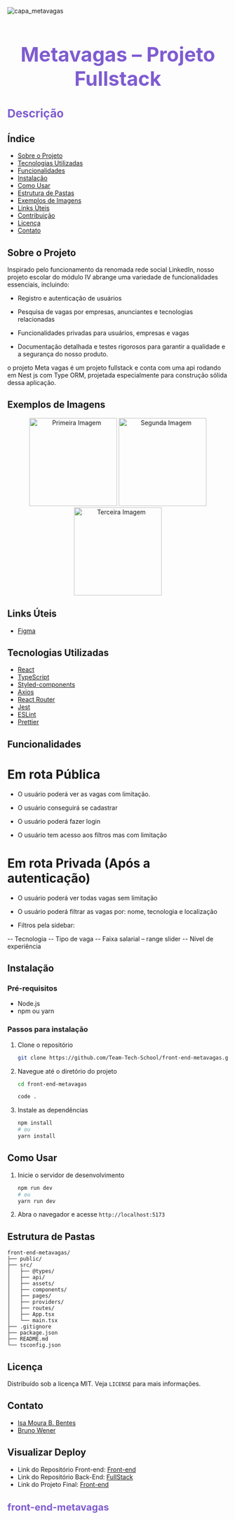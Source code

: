 ![capa_metavagas](https://github.com/Team-Tech-School/back-end-metavagas/assets/127049907/61acaf23-7b23-47e6-8a1a-2dc48ebaa908)

<h1 align="center" style="color:#7f5cd1; font-size:45px;">Metavagas – Projeto Fullstack</h1>

<h2 style="color:#7f5cd1; font-size:26px;">Descrição</h2>

## Índice

-  [Sobre o Projeto](#sobre-o-projeto)
-  [Tecnologias Utilizadas](#tecnologias-utilizadas)
-  [Funcionalidades](#funcionalidades)
-  [Instalação](#instalação)
-  [Como Usar](#como-usar)
-  [Estrutura de Pastas](#estrutura-de-pastas)
-  [Exemplos de Imagens](#exemplos-de-imagens)
-  [Links Úteis](#Links-Úteis)
-  [Contribuição](#contribuição)
-  [Licença](#licença)
-  [Contato](#contato)

## Sobre o Projeto

Inspirado pelo funcionamento da renomada rede social LinkedIn, nosso projeto escolar do módulo IV abrange uma variedade de funcionalidades essenciais, incluindo:

-  Registro e autenticação de usuários

-  Pesquisa de vagas por empresas, anunciantes e tecnologias relacionadas

-  Funcionalidades privadas para usuários, empresas e vagas

-  Documentação detalhada e testes rigorosos para garantir a qualidade e a segurança do nosso produto.

o projeto Meta vagas é um projeto fullstack e conta com uma api rodando em Nest js com Type ORM, projetada especialmente para construção sólida dessa aplicação.

## Exemplos de Imagens

<p align="center">
  <img src="https://github.com/Team-Tech-School/front-end-metavagas/assets/127049907/bd1ef963-150b-4c33-9192-2f2243710f28" width="200" alt="Primeira Imagem">
  <img src="https://github.com/Team-Tech-School/front-end-metavagas/assets/127049907/866ed0ba-edf6-4197-b01e-4b41a821efd3" width="200" alt="Segunda Imagem">
  <img src="https://github.com/Team-Tech-School/front-end-metavagas/assets/127049907/a9f96810-4ff7-4635-98d1-891c2fda01d1" width="200" alt="Terceira Imagem">
</p>

## Links Úteis

-  [Figma](https://www.figma.com/file/e5ZMebVtKR779ghEQEU0wL/Buscar-Vagas?type=design&node-id=3-6&mode=design&t=KocNICORYN5CI7KQ-0)

## Tecnologias Utilizadas

-  [React](https://reactjs.org/)
-  [TypeScript](https://www.typescriptlang.org/)
-  [Styled-components](https://styled-components.com/)
-  [Axios](https://axios-http.com/)
-  [React Router](https://reactrouter.com/)
-  [Jest](https://jestjs.io/)
-  [ESLint](https://eslint.org/)
-  [Prettier](https://prettier.io/)

## Funcionalidades

# Em rota Pública

-  O usuário poderá ver as vagas com limitação.

-  O usuário conseguirá se cadastrar

-  O usuário poderá fazer login

-  O usuário tem acesso aos filtros mas com limitação

# Em rota Privada (Após a autenticação)

-  O usuário poderá ver todas vagas sem limitação

-  O usuário poderá filtrar as vagas por: nome, tecnologia e localização

-  Filtros pela sidebar:

-- Tecnologia
-- Tipo de vaga
-- Faixa salarial – range slider
-- Nível de experiência

## Instalação

### Pré-requisitos

-  Node.js
-  npm ou yarn

### Passos para instalação

1. Clone o repositório
   ```sh
   git clone https://github.com/Team-Tech-School/front-end-metavagas.git
   ```
2. Navegue até o diretório do projeto

   ```sh
   cd front-end-metavagas

   code .
   ```

3. Instale as dependências
   ```sh
   npm install
   # ou
   yarn install
   ```

## Como Usar

1. Inicie o servidor de desenvolvimento
   ```sh
   npm run dev
   # ou
   yarn run dev
   ```
2. Abra o navegador e acesse `http://localhost:5173`

## Estrutura de Pastas

```
front-end-metavagas/
├── public/
├── src/
│   ├── @types/
│   ├── api/
│   ├── assets/
│   ├── components/
│   ├── pages/
│   ├── providers/
│   ├── routes/
│   ├── App.tsx
│   └── main.tsx
├── .gitignore
├── package.json
├── README.md
└── tsconfig.json
```

## Licença

Distribuído sob a licença MIT. Veja `LICENSE` para mais informações.

## Contato

-  [Isa Moura B. Bentes](https://www.linkedin.com/in/isa-moura/)
-  [Bruno Wener](https://www.linkedin.com/in/bruno-wener-656686285/)

## Visualizar Deploy

-  Link do Repositório Front-end: [Front-end](https://github.com/Team-Tech-School/front-end-metavagas)
-  Link do Repositório Back-End: [FullStack](https://github.com/Team-Tech-School/back-end-metavagas)
-  Link do Projeto Final: [Front-end](https://meta-vagas.netlify.app/)

<h3 style="color:#7f5cd1; font-size:22px;">front-end-metavagas</h3>
